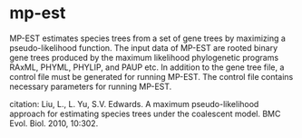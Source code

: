 # mp-est
MP-EST estimates species trees from a set of gene trees by maximizing a pseudo-likelihood function. The input data of MP-EST are rooted binary gene trees produced by the maximum likelihood phylogenetic programs RAxML, PHYML, PHYLIP, and PAUP etc. In addition to the gene tree file, a control file must be generated for running MP-EST. The control file contains necessary parameters for running MP-EST.

citation: Liu, L., L. Yu, S.V. Edwards. A maximum pseudo-likelihood approach for estimating species trees under the coalescent model. BMC Evol. Biol. 2010, 10:302.
